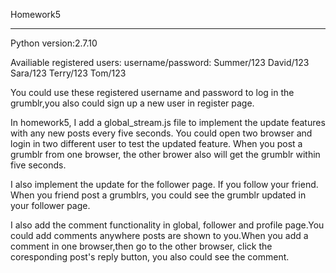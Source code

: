 Homework5
*************************************
Python version:2.7.10

Availiable registered users:
username/password:
Summer/123
David/123
Sara/123
Terry/123
Tom/123

You could use these registered username and password to log in the grumblr,you also could sign up a new user in 
register page.

In homework5, I add a global_stream.js file to implement the update features with any new posts every five seconds.
You could open two browser and login in two different user to test the updated feature. When you post a grumblr from
one browser, the other brower also will get the grumblr within five seconds.

I also implement the update for the follower page. If you follow your friend. When you friend post a grumblrs, you could
see the grumblr updated in your follower page.

I also add the comment functionality in global, follower and profile page.You could add comments anywhere posts are shown
to you.When you add a comment in one browser,then go to the other browser, click the coresponding post's reply button, you 
also could see the comment.

